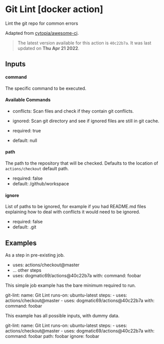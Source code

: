 <!-- NOTICE: Auto generated file! -->
# Git Lint [docker action]

Lint the git repo for common errors

Adapted from [cytopia/awesome-ci](https://github.com/cytopia/awesome-ci).


> The latest version available for this action is `40c22b7a`. It was last
updated on **Thu Apr 21 2022**.

## Inputs

#### command

The specific command to be executed.

#### Available Commands
- conflicts: Scan files and check if they contain git conflicts.
- ignored: Scan git directory and see if ignored files are still in git
  cache.


- required: true
- default: null

#### path

The path to the repository that will be checked. Defaults to the location
of `actions/checkout` default path.


- required: false
- default: /github/workspace

#### ignore

List of paths to be ignored, for example if you had README.md files
explaining how to deal with conflicts it would need to be ignored.


- required: false
- default: .git


## Examples

As a step in pre-existing job.

  - uses: actions/checkout@master
  - ... other steps
  - uses: dogmatic69/actions@40c22b7a
    with:
      command: foobar


This simple job example has the bare minimum required to run.

  git-lint:
    name: Git Lint
    runs-on: ubuntu-latest
    steps:
      - uses: actions/checkout@master
      - uses: dogmatic69/actions@40c22b7a
        with:
          command: foobar

This example has all possible inputs, with dummy data.

  git-lint:
    name: Git Lint
      runs-on: ubuntu-latest
      steps:
        - uses: actions/checkout@master
        - uses: dogmatic69/actions@40c22b7a
        with:
          command: foobar
          path: foobar
          ignore: foobar
